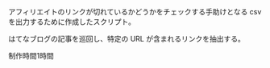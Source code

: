 アフィリエイトのリンクが切れているかどうかをチェックする手助けとなる csv を出力するために作成したスクリプト。

はてなブログの記事を巡回し、特定の URL が含まれるリンクを抽出する。

制作時間1時間
